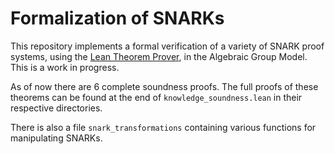 
# Formalization of SNARKs

This repository implements a formal verification of a variety of SNARK proof systems, using the [Lean Theorem Prover](https://leanprover.github.io/), in the Algebraic Group Model. This is a work in progress.

As of now there are 6 complete soundness proofs. The full proofs of these theorems can be found at the end of `knowledge_soundness.lean` in their respective directories.

There is also a file `snark_transformations` containing various functions for manipulating SNARKs.